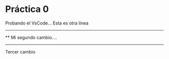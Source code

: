  # Práctica 0

Probando el VsCode...
Esta es otra línea 

***********************
**  Mi segundo cambio....
*************************


Tercer cambio